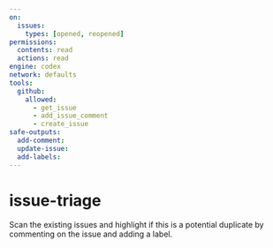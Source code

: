 ```yaml
---
on:
  issues:
    types: [opened, reopened]
permissions:
  contents: read
  actions: read
engine: codex
network: defaults
tools:
  github:
    allowed:
      - get_issue
      - add_issue_comment
      - create_issue
safe-outputs:
  add-comment:
  update-issue:
  add-labels:
---
```


# issue-triage

Scan the existing issues and highlight if this is a potential duplicate by commenting on the issue and adding a label.

<!--
## TODO: Customize this workflow

The workflow has been generated based on your selections. Consider adding:

- [ ] More specific instructions for the AI
- [ ] Error handling requirements
- [ ] Output format specifications
- [ ] Integration with other workflows
- [ ] Testing and validation steps

## Configuration Summary

- **Trigger**: Issue opened or reopened
- **AI Engine**: claude
- **Tools**: github
- **Safe Outputs**: add-comment, update-issue, add-labels
- **Network Access**: defaults

## Next Steps

1. Review and customize the workflow content above
2. Remove TODO sections when ready
3. Run `gh aw compile` to generate the GitHub Actions workflow
4. Test the workflow with a manual trigger or appropriate event
-->

